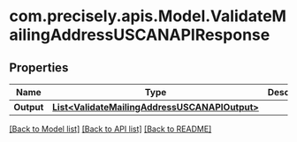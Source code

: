 # com.precisely.apis.Model.ValidateMailingAddressUSCANAPIResponse
## Properties

Name | Type | Description | Notes
------------ | ------------- | ------------- | -------------
**Output** | [**List&lt;ValidateMailingAddressUSCANAPIOutput&gt;**](ValidateMailingAddressUSCANAPIOutput.md) |  | [optional] 

[[Back to Model list]](../README.md#documentation-for-models) [[Back to API list]](../README.md#documentation-for-api-endpoints) [[Back to README]](../README.md)

